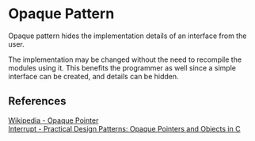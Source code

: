 # Opaque Pattern

Opaque pattern hides the implementation details of an interface from the user.

The implementation may be changed without the need to recompile the modules using it. This benefits the programmer as well since a simple interface can be created, and details can be hidden.

## References

[Wikipedia - Opaque Pointer](https://en.wikipedia.org/wiki/Opaque_pointer)  
[Interrupt - Practical Design Patterns: Opaque Pointers and Objects in C](https://interrupt.memfault.com/blog/opaque-pointers#practical-design-patterns-opaque-pointers-and-objects-in-c)  

